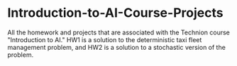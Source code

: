 # Introduction-to-AI-Course-Projects
All the homework and projects that are associated with the Technion course "Introduction to AI." 
HW1 is a solution to the deterministic taxi fleet management problem, and HW2 is a solution to a stochastic version of the problem.
